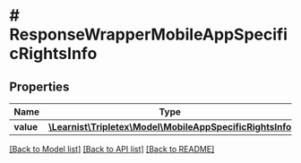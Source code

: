 # # ResponseWrapperMobileAppSpecificRightsInfo

## Properties

Name | Type | Description | Notes
------------ | ------------- | ------------- | -------------
**value** | [**\Learnist\Tripletex\Model\MobileAppSpecificRightsInfo**](MobileAppSpecificRightsInfo.md) |  | [optional]

[[Back to Model list]](../../README.md#models) [[Back to API list]](../../README.md#endpoints) [[Back to README]](../../README.md)
